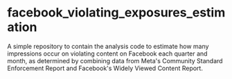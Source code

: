 # facebook_violating_exposures_estimation
A simple repository to contain the analysis code to estimate how many impressions occur on violating content on Facebook each quarter and month, as determined by combining data from Meta's Community Standard Enforcement Report and Facebook's Widely Viewed Content Report.
